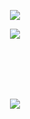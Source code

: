 <p align="center">
  <img src="https://komarev.com/ghpvc/?username=dallydaleon&label=CATHYS+CLEARED&color=0F0F0F&base=1000000">
  </p>

<div align="center">

  <img src="https://static.wikia.nocookie.net/shipping/images/3/39/Revale_remember_volume2_chapter2.jpg/revision/latest?cb=20240223144856">
  
<br></br>
<br></br>

![](https://encrypted-tbn0.gstatic.com/images?q=tbn:ANd9GcQJ-6ROEi3sB9OL7-GrxUTcshc0HUyIm30EVg&s)
